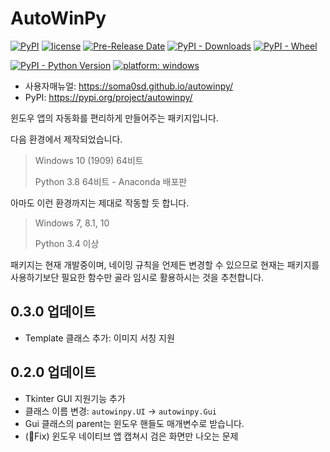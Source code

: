 # AutoWinPy
[![PyPI](https://img.shields.io/pypi/v/autowinpy)](#)
[![license](https://img.shields.io/github/license/soma0sd/autowinpy)](#)
[![Pre-Release Date](https://img.shields.io/github/release-date-pre/soma0sd/autowinpy)](#)
[![PyPI - Downloads](https://img.shields.io/pypi/dm/autowinpy)](#)
[![PyPI - Wheel](https://img.shields.io/pypi/wheel/autowinpy)](#)


[![PyPI - Python Version](https://img.shields.io/pypi/pyversions/autowinpy)](#)
[![platform: windows](https://img.shields.io/badge/windows-10%20%7C%208.1%20%7C%207-3399ee)](#)

* 사용자매뉴얼: https://soma0sd.github.io/autowinpy/
* PyPI: https://pypi.org/project/autowinpy/

윈도우 앱의 자동화를 편리하게 만들어주는 패키지입니다.

다음 환경에서 제작되었습니다.

> Windows 10 (1909) 64비트
>
> Python 3.8 64비트 - Anaconda 배포판

아마도 이런 환경까지는 제대로 작동할 듯 합니다.

> Windows 7, 8.1, 10
>
> Python 3.4 이상

패키지는 현재 개발중이며, 네이밍 규칙을 언제든 변경할 수 있으므로
현재는 패키지를 사용하기보단 필요한 함수만 골라 임시로 활용하시는
것을 추천합니다.

## 0.3.0 업데이트

* Template 클래스 추가: 이미지 서칭 지원

## 0.2.0 업데이트

* Tkinter GUI 지원기능 추가
* 클래스 이름 변경: `autowinpy.UI` -> `autowinpy.Gui`
* Gui 클래스의 parent는 윈도우 핸들도 매개변수로 받습니다.
* (:hammer:Fix) 윈도우 네이티브 앱 캡쳐시 검은 화면만 나오는 문제
